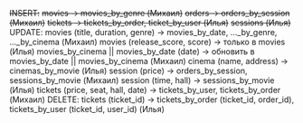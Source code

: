 ~~INSERT:~~
    ~~movies -> movies_by_genre (Михаил)~~
    ~~orders -> orders_by_session (Михаил)~~
    ~~tickets -> tickets_by_order, ticket_by_user (Илья)~~
    ~~sessions (Илья)~~
UPDATE:
    movies (title, duration, genre) -> movies_by_date, ..._by_genre, ..._by_cinema  (Михаил)
    movies (release_score, score) -> только в movies (Илья)
    movies_by_cinema || movies_by_date (date) -> обновить в movies_by_date || movies_by_cinema (Михаил)
    cinema (name, address) -> cinemas_by_movie (Илья)
    session (price) -> orders_by_session, sessions_by_movie (Михаил)
    session (time, hall) -> sessions_by_movie (Илья)
    tickets (price, seat, hall, date) -> tickets_by_user, tickets_by_order (Михаил)
DELETE:
    tickets (ticket_id) -> tickets_by_order (ticket_id, order_id), tickets_by_user (ticket_id, user_id) (Илья)
